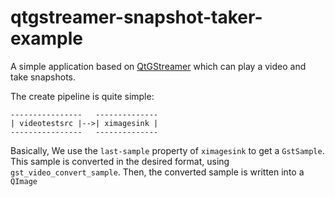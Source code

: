 # qtgstreamer-snapshot-taker-example

A simple application based on [QtGStreamer](https://gstreamer.freedesktop.org/modules/qt-gstreamer.html) which can play a video and take snapshots.

The create pipeline is quite simple:
```
----------------   --------------
| videotestsrc |-->| ximagesink |
----------------   --------------
```

Basically, We use the `last-sample` property of `ximagesink` to get a `GstSample`.
This sample is converted in the desired format, using `gst_video_convert_sample`.
Then, the converted sample is written into a `QImage`
